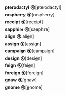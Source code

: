 
__pterodactyl__ :mute:[~~p~~terodactyl]  
__raspberry__ :mute:[ras~~p~~berry]  
__receipt__ :mute:[recei~~p~~t]  
__sapphire__ :mute:[sa~~p~~phire]  
__align__ :mute:[ali~~g~~n]  
__assign__ :mute:[assi~~g~~n]  
__campaign__ :mute:[campai~~g~~n]  
__design__ :mute:[desi~~g~~n]  
__feign__ :mute:[fei~~g~~n]  
__foreign__ :mute:[forei~~g~~n]  
__gnaw__ :mute:[~~g~~naw]  
__gnome__ :mute:[~~g~~nome]  
